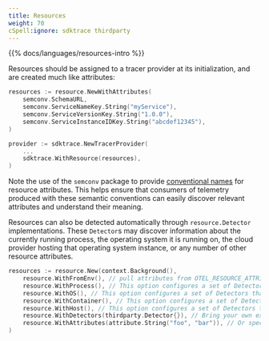 ```yaml
---
title: Resources
weight: 70
cSpell:ignore: sdktrace thirdparty
---
```


{{% docs/languages/resources-intro %}}

Resources should be assigned to a tracer provider at its initialization, and are
created much like attributes:

```go
resources := resource.NewWithAttributes(
    semconv.SchemaURL,
    semconv.ServiceNameKey.String("myService"),
    semconv.ServiceVersionKey.String("1.0.0"),
    semconv.ServiceInstanceIDKey.String("abcdef12345"),
)

provider := sdktrace.NewTracerProvider(
    ...
    sdktrace.WithResource(resources),
)
```

Note the use of the `semconv` package to provide
[conventional names](/docs/concepts/semantic-conventions/) for resource
attributes. This helps ensure that consumers of telemetry produced with these
semantic conventions can easily discover relevant attributes and understand
their meaning.

Resources can also be detected automatically through `resource.Detector`
implementations. These `Detector`s may discover information about the currently
running process, the operating system it is running on, the cloud provider
hosting that operating system instance, or any number of other resource
attributes.

```go
resources := resource.New(context.Background(),
    resource.WithFromEnv(), // pull attributes from OTEL_RESOURCE_ATTRIBUTES and OTEL_SERVICE_NAME environment variables
    resource.WithProcess(), // This option configures a set of Detectors that discover process information
    resource.WithOS(), // This option configures a set of Detectors that discover OS information
    resource.WithContainer(), // This option configures a set of Detectors that discover container information
    resource.WithHost(), // This option configures a set of Detectors that discover host information
    resource.WithDetectors(thirdparty.Detector{}), // Bring your own external Detector implementation
    resource.WithAttributes(attribute.String("foo", "bar")), // Or specify resource attributes directly
)
```
